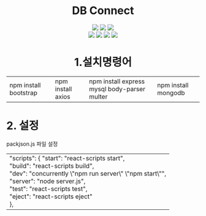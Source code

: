 <div align='center'>
  <h1>DB Connect</h1>
</div>

<div align='center'>
  <img src="https://img.shields.io/badge/css-1572B6?style=for-the-badge&logo=css3&logoColor=white">
  <img src="https://img.shields.io/badge/javascript-F7DF1E?style=for-the-badge&logo=javascript&logoColor=black">
  <img src="https://img.shields.io/badge/mongoDB-47A248?style=for-the-badge&logo=MongoDB&logoColor=white">

  </br>
  <img src="https://img.shields.io/badge/react-61DAFB?style=for-the-badge&logo=react&logoColor=black">
  <img src="https://img.shields.io/badge/node.js-339933?style=for-the-badge&logo=Node.js&logoColor=white">
  <img src="https://img.shields.io/badge/express-000000?style=for-the-badge&logo=express&logoColor=white">
  <img src="https://img.shields.io/badge/git-F05032?style=for-the-badge&logo=git&logoColor=white">
</div>


<div align='center'>
  <h1>1.설치명령어</h1>
  <table>
    <tr>
      <td>npm install bootstrap</td>
      <td>npm install axios</td>
      <td>npm install express mysql body-parser multer</td>
      <td>npm install mongodb</td>
    </tr>
  </table>  
</div>

<div>
  <h1>2. 설정</h1>
  <table>
    <tr>packjson.js 파일 설정</tr>
    <td>
      "scripts": { 
      "start": "react-scripts start", </br>  
      "build": "react-scripts build", </br> 
      "dev": "concurrently \"npm run server\" \"npm start\"", </br>  
      "server": "node server.js",</br>
      "test": "react-scripts test",</br>
      "eject": "react-scripts eject" </br>     
      },
    </td>
  </table>
</div>
